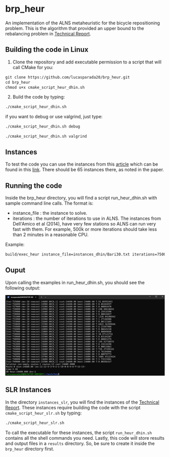 # brp_heur
An implementation of the ALNS metaheuristic for the bicycle repositioning problem. This is the algorithm that provided an upper bound to the rebalancing problem in [Technical Report](https://www.cirrelt.ca/documentstravail/cirrelt-2025-02.pdf).

## Building the code in Linux

1. Clone the repository and add executable permission to a script that will call CMake for you:

```shell
git clone https://github.com/lucasparada20/brp_heur.git
cd brp_heur
chmod u+x cmake_script_heur_dhin.sh
```
2. Build the code by typing:

```bash
./cmake_script_heur_dhin.sh
```

if you want to debug or use valgrind, just type:

```bash
./cmake_script_heur_dhin.sh debug
```

```bash
./cmake_script_heur_dhin.sh valgrind
```

## Instances

To test the code you can use the instances from this [article](https://www.sciencedirect.com/science/article/pii/S0305048313001187) which can be found in this [link](http://www.or.unimore.it/site/home/online-resources/bike-sharing-rebalancing-problems/articolo1090035457.html). There should be 65 instances there, as noted in the paper.

## Running the code

Inside the brp_heur directory, you will find a script run_heur_dhin.sh with sample command line calls. The format is:

* instance_file : the instance to solve.
* iterations : the number of iterations to use in ALNS. The instances from Dell'Amico et al (2014), have very few stations so ALNS can run very fast with them. For example, 500k or more iterations should take less than 2 minutes in a reasonable CPU.

Example: 

```bash
build/exec_heur instance_file=instances_dhin/Bari30.txt iterations=750000
```

## Ouput

Upon calling the examples in run_heur_dhin.sh, you should see the following output:

![brp_output](https://github.com/lucasparada20/brp_heur/blob/main/images/brp_output.jpg)

## SLR Instances

In the directory `instances_slr`, you will find the instances of the [Technical Report](https://www.cirrelt.ca/documentstravail/cirrelt-2025-02.pdf). These instances require building the code with the script `cmake_script_heur_slr.sh` by typing:

```bash
./cmake_script_heur_slr.sh
```

To call the executable for these instances, the script `run_heur_dhin.sh` contains all the shell commands you need. Lastly, this code will store results and output files in a `results` directory. So, be sure to create it inside the `brp_heur` directory first.


